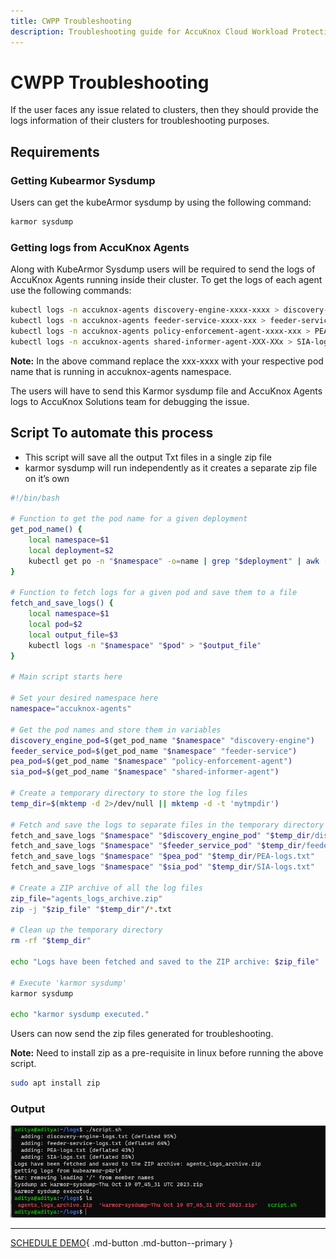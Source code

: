 ```yaml
---
title: CWPP Troubleshooting
description: Troubleshooting guide for AccuKnox Cloud Workload Protection Platform (CWPP) to resolve issues related to clusters.
---
```


# CWPP Troubleshooting

If the user faces any issue related to clusters, then they should provide the logs information of their clusters for troubleshooting purposes.

## Requirements

### Getting Kubearmor Sysdump

Users can get the kubeArmor sysdump by using the following command:

```sh
karmor sysdump
```

### Getting logs from AccuKnox Agents

Along with KubeArmor Sysdump users will be required to send the logs of AccuKnox Agents running inside their cluster. To get the logs of each agent use the following commands:

```sh
kubectl logs -n accuknox-agents discovery-engine-xxxx-xxxx > discovery-engine-logs.txt
kubectl logs -n accuknox-agents feeder-service-xxxx-xxx > feeder-service-logs.txt
kubectl logs -n accuknox-agents policy-enforcement-agent-xxxx-xxx > PEA-logs.txt
kubectl logs -n accuknox-agents shared-informer-agent-XXX-XXx > SIA-logs.txt
```

**Note:** In the above command replace the xxx-xxxx with your respective pod name that is running in accuknox-agents namespace.

The users will have to send this Karmor sysdump file and AccuKnox Agents logs to AccuKnox Solutions team for debugging the issue.

## Script To automate this process

- This script will save all the output Txt files in a single zip file
- karmor sysdump will run independently as it creates a separate zip file on it’s own

```sh
#!/bin/bash

# Function to get the pod name for a given deployment
get_pod_name() {
    local namespace=$1
    local deployment=$2
    kubectl get po -n "$namespace" -o=name | grep "$deployment" | awk -F/ '{print $2}'
}

# Function to fetch logs for a given pod and save them to a file
fetch_and_save_logs() {
    local namespace=$1
    local pod=$2
    local output_file=$3
    kubectl logs -n "$namespace" "$pod" > "$output_file"
}

# Main script starts here

# Set your desired namespace here
namespace="accuknox-agents"

# Get the pod names and store them in variables
discovery_engine_pod=$(get_pod_name "$namespace" "discovery-engine")
feeder_service_pod=$(get_pod_name "$namespace" "feeder-service")
pea_pod=$(get_pod_name "$namespace" "policy-enforcement-agent")
sia_pod=$(get_pod_name "$namespace" "shared-informer-agent")

# Create a temporary directory to store the log files
temp_dir=$(mktemp -d 2>/dev/null || mktemp -d -t 'mytmpdir')

# Fetch and save the logs to separate files in the temporary directory
fetch_and_save_logs "$namespace" "$discovery_engine_pod" "$temp_dir/discovery-engine-logs.txt"
fetch_and_save_logs "$namespace" "$feeder_service_pod" "$temp_dir/feeder-service-logs.txt"
fetch_and_save_logs "$namespace" "$pea_pod" "$temp_dir/PEA-logs.txt"
fetch_and_save_logs "$namespace" "$sia_pod" "$temp_dir/SIA-logs.txt"

# Create a ZIP archive of all the log files
zip_file="agents_logs_archive.zip"
zip -j "$zip_file" "$temp_dir"/*.txt

# Clean up the temporary directory
rm -rf "$temp_dir"

echo "Logs have been fetched and saved to the ZIP archive: $zip_file"

# Execute 'karmor sysdump'
karmor sysdump

echo "karmor sysdump executed."
```

Users can now send the zip files generated for troubleshooting.

**Note:** Need to install zip as a pre-requisite in linux before running the above script.

```sh
sudo apt install zip
```

### Output

![](images/tbshoot-0.png)

- - -
[SCHEDULE DEMO](https://www.accuknox.com/contact-us){ .md-button .md-button--primary }